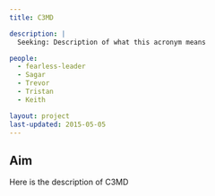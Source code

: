 ```yaml
---
title: C3MD

description: |
  Seeking: Description of what this acronym means

people:
  - fearless-leader
  - Sagar
  - Trevor
  - Tristan
  - Keith

layout: project
last-updated: 2015-05-05
---
```


## Aim

Here is the description of C3MD
